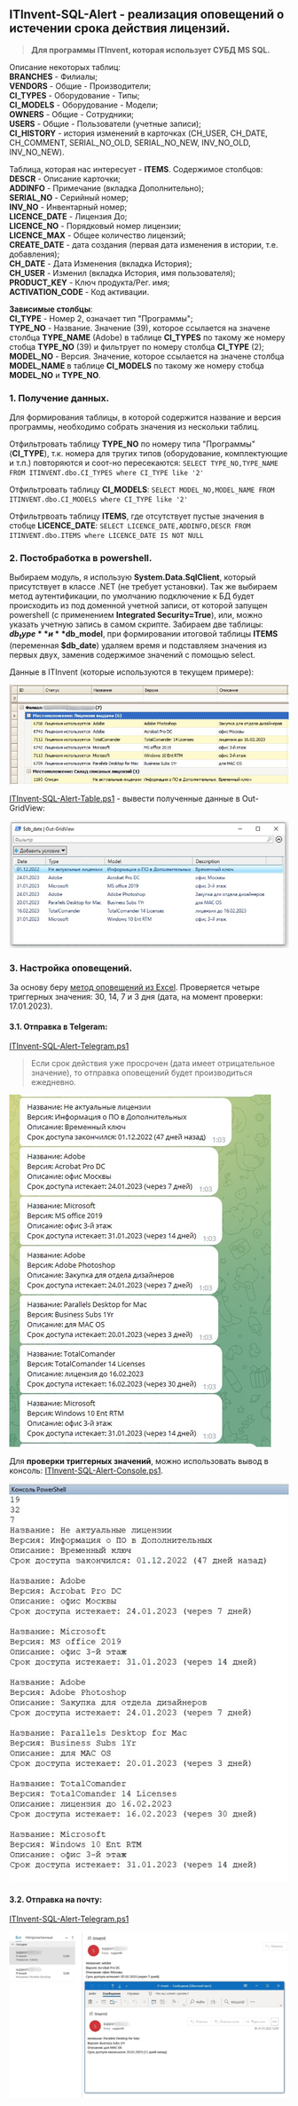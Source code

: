 ## ITInvent-SQL-Alert - реализация оповещений о истечении срока действия лицензий.

> **Для программы ITInvent, которая использует СУБД MS SQL.**

Описание некоторых таблиц: \
**BRANCHES** - Филиалы; \
**VENDORS** - Общие - Производители; \
**CI_TYPES** - Оборудование - Типы; \
**CI_MODELS** - Оборудование - Модели; \
**OWNERS** - Общие - Сотрудники; \
**USERS** - Общие - Пользователи (учетные записи); \
**CI_HISTORY** - история изменений в карточках (CH_USER, CH_DATE, CH_COMMENT, SERIAL_NO_OLD, SERIAL_NO_NEW, INV_NO_OLD, INV_NO_NEW).

Таблица, которая нас интересует - **ITEMS**. Содержимое столбцов: \
**DESCR** - Описание карточки; \
**ADDINFO** - Примечание (вкладка Дополнительно); \
**SERIAL_NO** - Серийный номер; \
**INV_NO** - Инвентарный номер; \
**LICENCE_DATE** - Лицензия До; \
**LICENCE_NO** - Порядковый номер лицензии; \
**LICENCE_MAX** - Общее количество лицензий; \
**CREATE_DATE** - дата создания (первая дата изменения в истории, т.е. добавления); \
**CH_DATE** - Дата Изменения (вкладка История); \
**CH_USER** - Изменил (вкладка История, имя пользователя); \
**PRODUCT_KEY** - Ключ продукта/Рег. имя; \
**ACTIVATION_CODE** - Код активации.

**Зависимые столбцы**: \
**CI_TYPE** - Номер 2, означает тип "Программы"; \
**TYPE_NO** - Название. Значение (39), которое ссылается на значене столбца **TYPE_NAME** (Adobe) в таблице **CI_TYPES** по такому же номеру стобца **TYPE_NO** (39) и фильтрует по номеру столбца **CI_TYPE** (2); \
**MODEL_NO** - Версия. Значение, которое ссылается на значене столбца **MODEL_NAME** в таблице **CI_MODELS** по такому же номеру стобца **MODEL_NO** и **TYPE_NO**.

### 1. Получение данных.

Для формирования таблицы, в которой содержится название и версия программы, необходимо собрать значения из нескольки таблиц.

Отфильтровать таблицу **TYPE_NO** по номеру типа "Программы" (**CI_TYPE**), т.к. номера для тругих типов (оборудование, комплектующие и т.п.) повторяются и соот-но пересекаются:
` SELECT TYPE_NO,TYPE_NAME FROM ITINVENT.dbo.CI_TYPES where CI_TYPE like '2' `

Отфильтровать таблицу **CI_MODELS**:
` SELECT MODEL_NO,MODEL_NAME FROM ITINVENT.dbo.CI_MODELS where CI_TYPE like '2' `

Отфильтрвоать таблицу **ITEMS**, где отсутствует пустые значения в стобце **LICENCE_DATE**:
` SELECT LICENCE_DATE,ADDINFO,DESCR FROM ITINVENT.dbo.ITEMS where LICENCE_DATE IS NOT NULL `

### 2. Постобработка в powershell.
Выбираем модуль, я использую **System.Data.SqlClient**, который присутствует в классе .NET (не требует установки). Так же выбираем метод аутентификации, по умолчанию подключение к БД будет происходить из под доменной учетной записи, от которой запущен powershell (с применением **Integrated Security=True**), или, можно указать учетную запись в самом скрипте. Забираем две таблицы: **$db_type** и **$db_model**, при формировании итоговой таблицы **ITEMS** (переменная **$db_date**) удаляем время и подставляем значения из первых двух, заменив содержимое значений с помощью select.

Данные в ITInvent (которые используются в текущем примере):

![Image alt](https://github.com/Lifailon/ITInvent-SQL-Alert/blob/rsa/Screen/ITInvent.jpg)

[ITInvent-SQL-Alert-Table.ps1](https://github.com/Lifailon/ITInvent-SQL-Alert/blob/rsa/Scripts-Public/ITInvent-SQL-Alert-Table.ps1) - вывести полученные данные в Out-GridView:

![Image alt](https://github.com/Lifailon/ITInvent-SQL-Alert/blob/rsa/Screen/Table.jpg)

### 3. Настройка оповещений.

За основу беру [метод оповещений из Excel](https://github.com/Lifailon/Excel-Date-Report). Проверяется четыре триггерных значения: 30, 14, 7 и 3 дня (дата, на момент проверки: 17.01.2023).

#### 3.1. Отправка в Telgeram:

[ITInvent-SQL-Alert-Telegram.ps1](https://github.com/Lifailon/ITInvent-SQL-Alert/blob/rsa/Scripts-Public/ITInvent-SQL-Alert-Telegram.ps1)

> Если срок действия уже просрочен (дата имеет отрицательное значение), то отправка оповещений будет производиться ежедневно.

![Image alt](https://github.com/Lifailon/ITInvent-SQL-Alert/blob/rsa/Screen/Telegram.jpg)

Для **проверки триггерных значений**, можно использовать вывод в консоль: [ITInvent-SQL-Alert-Console.ps1](https://github.com/Lifailon/ITInvent-SQL-Alert/blob/rsa/Scripts-Public/ITInvent-SQL-Alert-Console.ps1).

![Image alt](https://github.com/Lifailon/ITInvent-SQL-Alert/blob/rsa/Screen/Console.jpg)

#### 3.2. Отправка на почту:

[ITInvent-SQL-Alert-Telegram.ps1](https://github.com/Lifailon/ITInvent-SQL-Alert/blob/rsa/Scripts-Public/ITInvent-SQL-Alert-Mail.ps1)

![Image alt](https://github.com/Lifailon/ITInvent-SQL-Alert/blob/rsa/Screen/Mail.jpg)
